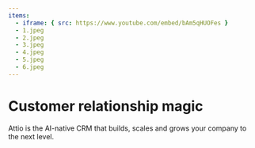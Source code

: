 ```yaml
---
items:
  - iframe: { src: https://www.youtube.com/embed/bAm5qHUOFes }
  - 1.jpeg
  - 2.jpeg
  - 3.jpeg
  - 4.jpeg
  - 5.jpeg
  - 6.jpeg
---
```


# Customer relationship magic

Attio is the AI-native CRM that builds, scales and grows your company to the next level.
